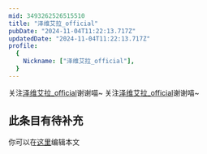 ```yaml
---
mid: 3493262526515510
title: "泽维艾拉_official"
pubDate: "2024-11-04T11:22:13.717Z"
updatedDate: "2024-11-04T11:22:13.717Z"
profile:
  {
    Nickname: ["泽维艾拉_official"],
  }
---
```


关注[泽维艾拉_official](https://space.bilibili.com/3493262526515510)谢谢喵~ 关注[泽维艾拉_official](https://space.bilibili.com/3493262526515510)谢谢喵~

## 此条目有待补充
你可以在[这里](https://github.com/Yuhanawa/VTuber.ICU-Content/edit/master/v/泽维艾拉_official/index.md)编辑本文
